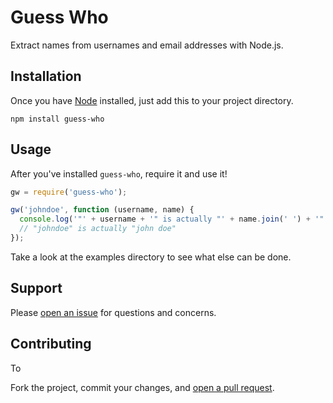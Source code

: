 # Guess Who

Extract names from usernames and email addresses with Node.js.

## Installation

Once you have [Node](http://nodejs.org/download/) installed, just add this to your project directory.

```
npm install guess-who
```

## Usage

After you've installed `guess-who`, require it and use it!

```js
gw = require('guess-who');

gw('johndoe', function (username, name) {
  console.log('"' + username + '" is actually "' + name.join(' ') + '"');
  // "johndoe" is actually "john doe"
});
```

Take a look at the examples directory to see what else can be done.

## Support

Please [open an issue](https://github.com/fraction/guess-who/issues/new) for questions and concerns.

## Contributing

To

Fork the project, commit your changes, and [open a pull request](https://github.com/fraction/guess-who/compare/).
